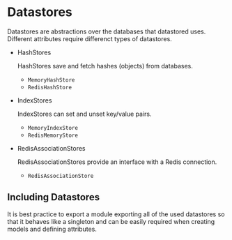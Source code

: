 Datastores
==========

Datastores are abstractions over the databases that datastored uses. Different attributes require differenct types of datastores.

- HashStores
  
  HashStores save and fetch hashes (objects) from databases.

  - `MemoryHashStore`
  - `RedisHashStore`

- IndexStores

  IndexStores can set and unset key/value pairs.

  - `MemoryIndexStore`
  - `RedisMemoryStore`

- RedisAssociationStores
  
  RedisAssociationStores provide an interface with a Redis connection.

  - `RedisAssociationStore`

## Including Datastores

It is best practice to export a module exporting all of the used datastores so that it behaves like a singleton and can be easily required when creating models and defining attributes.
